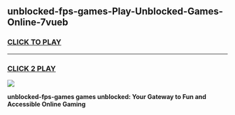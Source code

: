 
## unblocked-fps-games-Play-Unblocked-Games-Online-7vueb
<h3>
<a href="https://premium76.site?title=unblocked-fps-games&ref=25A">CLICK TO PLAY</a></h3>
<hr>

<h3>
<a href="https://premium76.site?title=unblocked-fps-games&ref=25A">CLICK 2 PLAY</a>
  
</h3>

<a href="https://premium76.site?title=unblocked-fps-games&ref=25A"><img src="https://clearcache.store/games.png"></a>


**unblocked-fps-games games unblocked: Your Gateway to Fun and Accessible Online Gaming**
